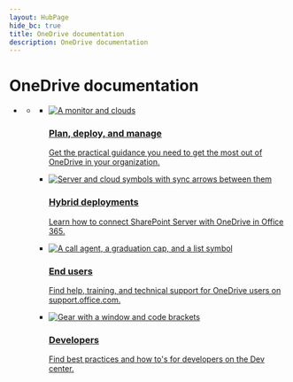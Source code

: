 ```yaml
--- 
layout: HubPage
hide_bc: true
title: OneDrive documentation
description: OneDrive documentation
---
```

<div id="main" class="v2">
    <div class="container">
        <h1>OneDrive documentation</h1>
        <ul class="pivots">
            <li>
                <a href="#home"></a>
                <ul id="home">
                    <li>
                        <a href="#home-all"></a>
                        <ul id="home-all" class="cardsC">
                            <li>
                                <a href="/OneDrive/onedrive">
                                    <div class="cardSize">
                                        <div class="cardPadding">
                                            <div class="card">
                                                <div class="cardImageOuter">
                                                    <div class="cardImage bgdAccent1"> 
                                                        <img src="/office/media/hub-tiles/OneDrive-PlanDeploy-400x140.svg" alt="A monitor and clouds" />
                                                    </div>
                                                </div>
                                                <div class="cardText">
                                                    <h3>Plan, deploy, and manage</h3>
                                                    <p>Get the practical guidance you need to get the most out of OneDrive in your organization.</p>
                                                </div>
                                            </div>
                                        </div>
                                    </div>
                                </a>
                            </li>
                    <!--        <li>
                                <a href="/OneDrive/onedrive">
                                    <div class="cardSize">
                                        <div class="cardPadding">
                                            <div class="card">
                                                <div class="cardImageOuter">
                                                    <div class="cardImage bgdAccent1"> 
                                                        <img src="https://docs.microsoft.com/en-us/office/media/hub-tiles/OneDrive-Manage-400x140.svg" alt="Monitor showing a chart, and a tablet and phone" />
                                                    </div>
                                                </div>
                                                <div class="cardText">
                                                    <h3>Manage</h3>
                                                    <p>Learn about managing users, syncing, and sharing, and about viewing reports.</p>
                                                </div>
                                            </div>
                                        </div>
                                    </div>
                                </a>
                            </li>                            
                            <li>
                                <a href="/OneDrive/">
                                    <div class="cardSize">
                                        <div class="cardPadding">
                                            <div class="card">
                                                <div class="cardImageOuter">
                                                    <div class="cardImage bgdAccent1"> 
                                                        <img src="https://docs.microsoft.com/en-us/office/media/hub-tiles/OneDrive-Security-400x140.svg" alt="A sheild with a check mark and clouds" />
                                                    </div>
                                                </div>
                                                <div class="cardText">
                                                    <h3>Security</h3>
                                                    <p>Learn about implementing features and practices to control access to your data.</p>
                                                </div>
                                            </div>
                                        </div>
                                    </div>
                                </a>
                            </li>  -->              
                            <li>
                                <a href="/sharepoint/hybrid/plan-hybrid-onedrive-for-business">
                                    <div class="cardSize">
                                        <div class="cardPadding">
                                            <div class="card">
                                                <div class="cardImageOuter">
                                                    <div class="cardImage bgdAccent1"> 
                                                        <img src="/office/media/hub-tiles/OneDrive-Hybrid-400x140.svg" alt="Server and cloud symbols with sync arrows between them" />
                                                    </div>
                                                </div>
                                                <div class="cardText">
                                                    <h3>Hybrid deployments</h3>
                                                    <p>Learn how to connect SharePoint Server with OneDrive in Office 365.</p>
                                                </div>
                                            </div>
                                        </div>
                                    </div>
                                </a>
                            </li>                
                            <li>
                                <a href="https://support.office.com/onedrive">
                                    <div class="cardSize">
                                        <div class="cardPadding">
                                            <div class="card">
                                                <div class="cardImageOuter">
                                                    <div class="cardImage bgdAccent1"> 
                                                        <img src="/office/media/hub-tiles/OneDrive-EndUser-400x140.svg" alt="A call agent, a graduation cap, and a list symbol" />
                                                    </div>
                                                </div>
                                                <div class="cardText">
                                                    <h3>End users</h3>
                                                    <p>Find help, training, and technical support for OneDrive users on support.office.com.</p>
                                                </div>
                                            </div>
                                        </div>
                                    </div>
                                </a>
                            </li>                
                            <li>
                                <a href="https://developer.microsoft.com/onedrive/docs">
                                    <div class="cardSize">
                                        <div class="cardPadding">
                                            <div class="card">
                                                <div class="cardImageOuter">
                                                    <div class="cardImage bgdAccent1"> 
                                                        <img src="/office/media/hub-tiles/OneDrive-Developer-400x140.svg" alt="Gear with a window and code brackets" />
                                                    </div>
                                                </div>
                                                <div class="cardText">
                                                    <h3>Developers</h3>
                                                    <p>Find best practices and how to's for developers on the Dev center.</p>
                                                </div>
                                            </div>
                                        </div>
                                    </div>
                                </a>
                            </li>                
                        </ul>
                    </li>
                </ul>
            </li>
        </ul>
    </div>
</div>